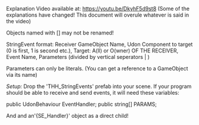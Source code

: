 Explanation Video available at: 
https://youtu.be/DkyhF5d9st8
(Some of the explanations have changed! This document will overule whatever is said in the video)

Objects named with [] may not be renamed!

StringEvent format:
Receiver GameObject Name, Udon Component to target (0 is first, 1 is second etc.), Target: A(ll) or O(wner) OF THE RECEIVER, Event Name, Parameters (divided by vertical seperators | )

Parameters can only be literals. (You can get a reference to a GameObject via its name)

*Setup:*
Drop the 'THH_StringEvents' prefab into your scene.
If your program should be able to receive and send events, it will need these variables:

public UdonBehaviour EventHandler;
public string[] PARAMS;

And and an'{SE_Handler}' object as a direct child!